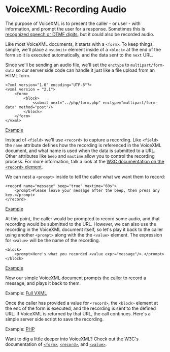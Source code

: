 # VoiceXML: Recording Audio

The purpose of VoiceXML is to present the caller - or user - with information, and prompt the user for a response. 
Sometimes this is [recognized speech or DTMF digits][input], but it could also be recorded audio. 

Like most VoiceXML documents, it starts with a `<form>`. To keep things simple, we'll place a `<submit>` element 
inside of a `<block>` at the end of the form so it is executed automatically, and the data sent to the `next` URL.

Since we'll be sending an audio file, we'll set the `enctype` to `multipart/form-data` so our server side code can 
handle it just like a file upload from an HTML form.

    <?xml version="1.0" encoding="UTF-8"?>
    <vxml version = "2.1">
        <form>
            <block>
                <submit next="../php/form.php" enctype="multipart/form-data" method="post"/>
            </block>
        </form>
    </vxml>

[Example](./vxml/form.vxml#L10-L12)

Instead of `<field>` we'll use `<record>` to capture a recording. Like `<field>` the `name` attribute defines how the
recording is referenced in the VoiceXML document, and what name is used when the data is submitted to a URL. Other 
attributes like `beep` and `maxtime` allow you to control the recording process. For more information, talk a look at 
the [W3C documentation on the `<record>` element][record].
 
We can nest a `<prompt>` inside to tell the caller what we want them to record:

    <record name="message" beep="true" maxtime="60s">
        <prompt>Please leave your message after the beep, then press any key.</prompt>
    </record>        

[Example](./vxml/form.vxml#L4-L6)

At this point, the caller would be prompted to record some audio, and that recording would be submitted to the URL.
However, we can also use the recording in the VoiceXML document itself, so let's play it back to the caller using 
another `<prompt>` along with the the `<value>` element. The expression for `<value>` will be the name of the recording. 

    <block>
        <prompt>Here's what you recorded <value expr="message"/>.</prompt>
    </block>

[Example](./vxml/form.vxml#L7-L9)

Now our simple VoiceXML document prompts the caller to record a message, and plays it back to them.

Example: [Full VXML](./vxml/form.vxml)

Once the caller has provided a value for `<record>`, the `<block>` element at the enc of the form is  executed, and the 
recording is sent to the defined URL. If VoiceXML is returned by that URL, the call continues. Here's a simple server
side script to save the recording.

Example: [PHP](./php/form.php)

Want to dig a little deeper into VoiceXML? Check out the W3C's documentation of [`<form>`][form], [`<record>`][record], 
and [`<value>`][value]. 

[input]: ../input
[form]: http://www.w3.org/TR/voicexml20/#dml2.1
[record]: http://www.w3.org/TR/voicexml20/#dml2.3.6
[value]: http://www.w3.org/TR/voicexml20/#dml4.1.4
